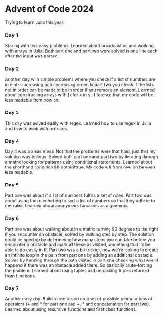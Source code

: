 # Advent of Code 2024
Trying to learn Julia this year.
### Day 1
Staring with two easy problems. Learned about broadcasting and working with arrays in Julia. Both part one and part two were solved in one line each after the input was parsed.
### Day 2
Another day with simple problems where you check if a list of numbers are in eihter increasing och decreasing order. In part two you check if the lists not in order can be made to be in order if you remove an element. Learned about constructing arrays with [x for x in y]. I foresee that my code will be less readable from now on.
### Day 3
This day was solved easily with regex. Learned how to use regex in Julia and how to work with matrices.
### Day 4
Day 4 was a xmas mess. Not that the problems were that hard, just that my solution was tedious. Solved both part one and part two by iterating through a matrix looking for patterns using conditional statements. Learned about the shorthand condition && dothisiftrue. My code will from now on be even less readable.
### Day 5
Part one was about if a list of numbers fulfills a set of rules. Part two was about using the rulecheking to sort a list of numbers so that they adhere to the rules. Learned about anonymous functions as arguments.
### Day 6
Part one was about walking about in a matrix turning 90 degrees to the right if you encounter an obstacle, solved by walking step by step. The solution could be sped up by determining how many steps you can take before you encounter a obstacle and mark all these as visited, something that I'd be able to do easily in R. Part two was a bit trickier, now we're looking to create an infinite loop in the path from part one by adding an additional obstacle. Solved by iterating through the path visited in part one checking what would happend if there was an obstacle added there. So basically brute-forcing the problem. Learned about using tuples and unpacking tuples returned from functions.
### Day 7
Another easy day. Build a tree based on a set of possible permutations of operators (+ and * for part one and +, * and concatenation for part two). Learned about using recursive functions and first class functions.
